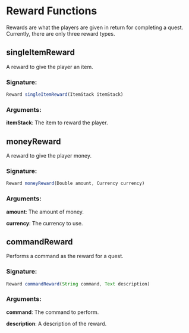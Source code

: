 # Reward Functions
 Rewards are what the players are given in return for completing a quest. Currently, there are only three reward types.

## singleItemReward

A reward to give the player an item.

### Signature:
```js
Reward singleItemReward(ItemStack itemStack)
```
### Arguments:

**itemStack**: The item to reward the player.

## moneyReward

A reward to give the player money.

### Signature:
```js
Reward moneyReward(Double amount, Currency currency)
```
### Arguments:

**amount**: The amount of money.

**currency**: The currency to use.

## commandReward

Performs a command as the reward for a quest.

### Signature:
```js
Reward commandReward(String command, Text description)
```
### Arguments:

**command**: The command to perform.

**description**: A description of the reward.

